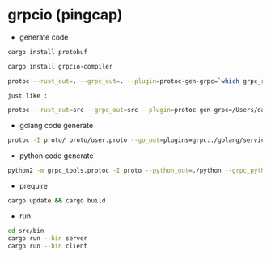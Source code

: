 # grpcio (pingcap)

*  generate code

```bash
cargo install protobuf

cargo install grpcio-compiler

protoc --rust_out=. --grpc_out=. --plugin=protoc-gen-grpc=`which grpc_rust_plugin` example.proto

just like :

protoc --rust_out=src --grpc_out=src --plugin=protoc-gen-grpc=/Users/dalong/.cargo/bin/grpc_rust_plugin proto/user.proto

```
* golang code generate

```bash
protoc -I proto/ proto/user.proto --go_out=plugins=grpc:./golang/service/proto
```

* python code generate

```bash
python2 -m grpc_tools.protoc -I proto --python_out=./python --grpc_python_out=./python  proto/user.proto
```

*  prequire

```bash
cargo update && cargo build
```

*  run

```bash
cd src/bin
cargo run --bin server
cargo run --bin client
```
